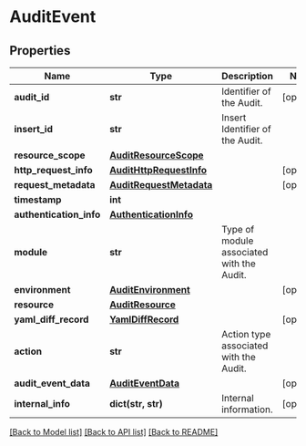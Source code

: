 # AuditEvent

## Properties
Name | Type | Description | Notes
------------ | ------------- | ------------- | -------------
**audit_id** | **str** | Identifier of the Audit. | [optional] 
**insert_id** | **str** | Insert Identifier of the Audit. | 
**resource_scope** | [**AuditResourceScope**](AuditResourceScope.md) |  | 
**http_request_info** | [**AuditHttpRequestInfo**](AuditHttpRequestInfo.md) |  | [optional] 
**request_metadata** | [**AuditRequestMetadata**](AuditRequestMetadata.md) |  | [optional] 
**timestamp** | **int** |  | 
**authentication_info** | [**AuthenticationInfo**](AuthenticationInfo.md) |  | 
**module** | **str** | Type of module associated with the Audit. | 
**environment** | [**AuditEnvironment**](AuditEnvironment.md) |  | [optional] 
**resource** | [**AuditResource**](AuditResource.md) |  | 
**yaml_diff_record** | [**YamlDiffRecord**](YamlDiffRecord.md) |  | [optional] 
**action** | **str** | Action type associated with the Audit. | 
**audit_event_data** | [**AuditEventData**](AuditEventData.md) |  | [optional] 
**internal_info** | **dict(str, str)** | Internal information. | [optional] 

[[Back to Model list]](../README.md#documentation-for-models) [[Back to API list]](../README.md#documentation-for-api-endpoints) [[Back to README]](../README.md)

